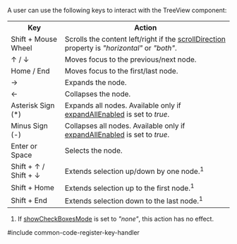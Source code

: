 A user can use the following keys to interact with the TreeView component: 

<table class="dx-table">
    <tr>
        <th>Key</th>
        <th>Action</th>
    </tr>
    <tr>
        <td>Shift + Mouse Wheel</td>
        <td>Scrolls the content left/right if the <a href="/Documentation/ApiReference/UI_Components/dxTreeView/Configuration/#scrollDirection">scrollDirection</a> property is <i>"horizontal"</i> or <i>"both"</i>.</td>
    </tr>
    <tr>
        <td>&uarr; / &darr;</td>
        <td>Moves focus to the previous/next node.</td>
    </tr>
    <tr>
        <td>Home / End</td>
        <td>Moves focus to the first/last node.</td>
    </tr>
    <tr>
        <td>&rarr;</td>
        <td>Expands the node.</td>
    </tr>
    <tr>
        <td>&larr;</td>
        <td>Collapses the node.</td>
    </tr>
    <tr>
        <td>Asterisk Sign (*)</td>
        <td>Expands all nodes. Available only if <a href="/Documentation/ApiReference/UI_Components/dxTreeView/Configuration/#expandAllEnabled">expandAllEnabled</a> is set to <i>true</i>.</td>
    </tr>
    <tr>
        <td>Minus Sign (-)</td>
        <td>Collapses all nodes. Available only if <a href="/Documentation/ApiReference/UI_Components/dxTreeView/Configuration/#expandAllEnabled">expandAllEnabled</a> is set to <i>true</i>.</td>
    </tr>
    <tr>
        <td>Enter or Space</td>
        <td>Selects the node.</td>
    </tr>
    <tr>
        <td>Shift + &uarr; / Shift + &darr;</td>
        <td>Extends selection up/down by one node.<sup>1</sup></td>
    </tr>
    <tr>
        <td>Shift + Home</td>
        <td>Extends selection up to the first node.<sup>1</sup></td>
    </tr>
    <tr>
        <td>Shift + End</td>
        <td>Extends selection down to the last node.<sup>1</sup></td>
    </tr>
</table>

<div class="footnotes">
    <ol>
        <li>If <a href="/Documentation/ApiReference/UI_Components/dxTreeView/Configuration/#showCheckBoxesMode">showCheckBoxesMode</a> is set to <i>"none"</i>, this action has no effect.</li>
    </ol>
</div>

#include common-code-register-key-handler